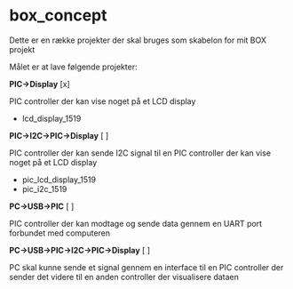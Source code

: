 # box_concept

Dette er en række projekter der skal bruges som skabelon for mit BOX projekt

Målet er at lave følgende projekter:


**PIC->Display** [x] 

PIC controller der kan vise noget på et LCD display
* lcd_display_1519

**PIC->I2C->PIC->Display** [ ] 

PIC controller der kan sende I2C signal til en PIC controller der kan vise noget på et LCD display
* pic_lcd_display_1519
* pic_i2c_1519

**PC->USB->PIC** [ ] 

PIC controller der kan modtage og sende data gennem en UART port forbundet med computeren


**PC->USB->PIC->I2C->PIC->Display** [ ] 

PC skal kunne sende et signal gennem en interface til en PIC controller der sender det videre til en anden controller der visualisere dataen
